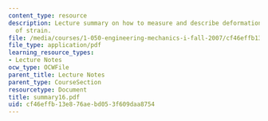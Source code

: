 ```yaml
---
content_type: resource
description: Lecture summary on how to measure and describe deformation, and measurement
  of strain.
file: /media/courses/1-050-engineering-mechanics-i-fall-2007/cf46effb13e876aebd053f609daa8754_summary16.pdf
file_type: application/pdf
learning_resource_types:
- Lecture Notes
ocw_type: OCWFile
parent_title: Lecture Notes
parent_type: CourseSection
resourcetype: Document
title: summary16.pdf
uid: cf46effb-13e8-76ae-bd05-3f609daa8754
---
```

